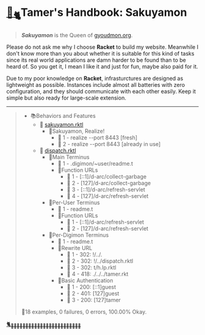 # [🏡<sub>🐈</sub>](http://gyoudmon.org/~wargrey/.sakuyamon)Tamer's Handbook: Sakuyamon

> _**Sakuyamon**_ is the Queen of [gyoudmon.org](http://gyoudmon.org).

Please do not ask me why I choose **Racket** to build my website.
Meanwhile I don't know more than you about whether it is suitable for
this kind of tasks since its real world applications are damn harder to
be found than to be heard of. So you get it, I mean I like it and just
for fun, maybe also paid for it.

Due to my poor knowledge on **Racket**, infrasturctures are designed as
lightweight as possible. Instances include almost all batteries with
zero configuration, and they should communicate with each other easily.
Keep it simple but also ready for large-scale extension.

---

> + 📚Behaviors and Features
>     + 📖
[sakuyamon.rktl](http://gyoudmon.org/~wargrey/.sakuyamon/sakuyamon.rktl)
>       + 📑Sakuyamon, Realize!
>         - 💚 1 - realize --port 8443 [fresh]
>         - 💚 2 - realize --port 8443 [already in use]
>     + 📖
[dispatch.rktl](http://gyoudmon.org/~wargrey/.sakuyamon/dispatch.rktl)
>       + 📑Main Terminus
>         - 💚 1 - .digimon/~user/readme.t
>         + 📑Function URLs
>           - 💚 1 - [::1]/d-arc/collect-garbage
>           - 💚 2 - [127]/d-arc/collect-garbage
>           - 💚 3 - [::1]/d-arc/refresh-servlet
>           - 💚 4 - [127]/d-arc/refresh-servlet
>       + 📑Per-User Terminus
>         - 💚 1 - readme.t
>         + 📑Function URLs
>           - 💚 1 - [::1]/d-arc/refresh-servlet
>           - 💚 2 - [127]/d-arc/refresh-servlet
>       + 📑Per-Digimon Terminus
>         - 💚 1 - readme.t
>         + 📑Rewrite URL
>           - 💚 1 - 302: !/../.
>           - 💚 2 - 302: !/../dispatch.rktl
>           - 💚 3 - 302: t/h.lp.rktl
>           - 💚 4 - 418: ./../../tamer.rkt
>         + 📑Basic Authentication
>           - 💚 1 - 200: [::1]guest
>           - 💚 2 - 401: [127]guest
>           - 💚 3 - 200: [127]tamer
>
> 📌18 examples, 0 failures, 0 errors, 100.00% Okay.
>
>
[🐈<sub>🐾🐾🐾🐾🐾🐾🐾🐾🐾🐾🐾🐾🐾🐾🐾🐾🐾🐾🐾🐾🐾🐾🐾🐾</sub>](http://gyoudmon.org/~wargrey/.sakuyamon)
